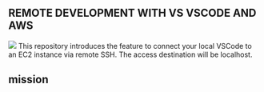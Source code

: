 ## REMOTE DEVELOPMENT WITH VS VSCODE AND AWS
![](https://jimmydqv.com/assets/img/post-vscode-on-aws/vscode-on-aws-thumb.png)
This repository introduces the feature to connect your local VSCode to an EC2 instance via remote SSH. The access destination will be localhost.

## mission
